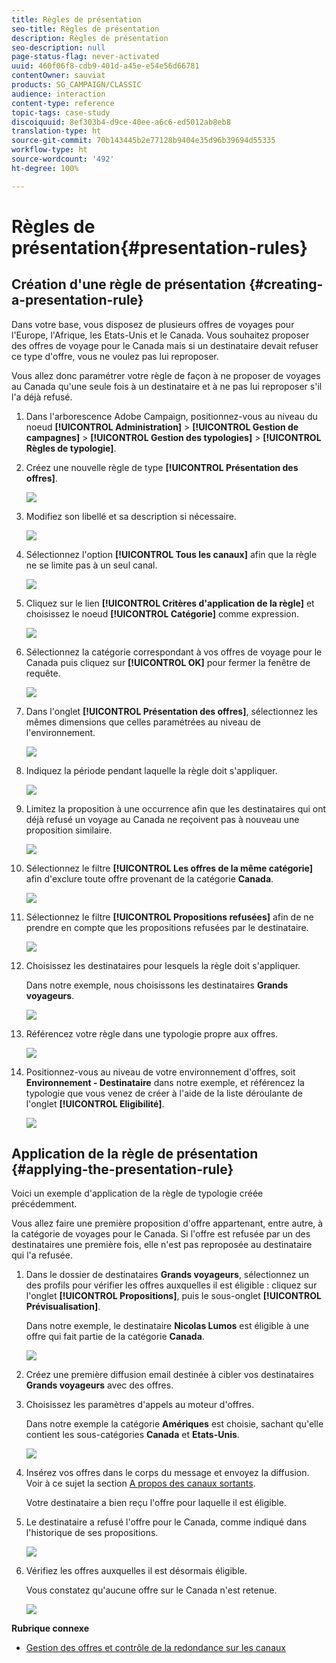 ```yaml
---
title: Règles de présentation
seo-title: Règles de présentation
description: Règles de présentation
seo-description: null
page-status-flag: never-activated
uuid: 460f06f8-cdb9-401d-a45e-e54e56d66781
contentOwner: sauviat
products: SG_CAMPAIGN/CLASSIC
audience: interaction
content-type: reference
topic-tags: case-study
discoiquuid: 8ef303b4-d9ce-40ee-a6c6-ed5012ab8eb8
translation-type: ht
source-git-commit: 70b143445b2e77128b9404e35d96b39694d55335
workflow-type: ht
source-wordcount: '492'
ht-degree: 100%

---
```



# Règles de présentation{#presentation-rules}

## Création d&#39;une règle de présentation {#creating-a-presentation-rule}

Dans votre base, vous disposez de plusieurs offres de voyages pour l&#39;Europe, l&#39;Afrique, les Etats-Unis et le Canada. Vous souhaitez proposer des offres de voyage pour le Canada mais si un destinataire devait refuser ce type d&#39;offre, vous ne voulez pas lui reproposer.

Vous allez donc paramétrer votre règle de façon à ne proposer de voyages au Canada qu&#39;une seule fois à un destinataire et à ne pas lui reproposer s&#39;il l&#39;a déjà refusé.

1. Dans l&#39;arborescence Adobe Campaign, positionnez-vous au niveau du noeud **[!UICONTROL Administration]** > **[!UICONTROL Gestion de campagnes]** > **[!UICONTROL Gestion des typologies]** > **[!UICONTROL Règles de typologie]**.
1. Créez une nouvelle règle de type **[!UICONTROL Présentation des offres]**.

   ![](assets/offer_typology_example_001.png)

1. Modifiez son libellé et sa description si nécessaire.

   ![](assets/offer_typology_example_002.png)

1. Sélectionnez l&#39;option **[!UICONTROL Tous les canaux]** afin que la règle ne se limite pas à un seul canal.

   ![](assets/offer_typology_example_003.png)

1. Cliquez sur le lien **[!UICONTROL Critères d&#39;application de la règle]** et choisissez le noeud **[!UICONTROL Catégorie]** comme expression.

   ![](assets/offer_typology_example_004.png)

1. Sélectionnez la catégorie correspondant à vos offres de voyage pour le Canada puis cliquez sur **[!UICONTROL OK]** pour fermer la fenêtre de requête.

   ![](assets/offer_typology_example_005.png)

1. Dans l&#39;onglet **[!UICONTROL Présentation des offres]**, sélectionnez les mêmes dimensions que celles paramétrées au niveau de l&#39;environnement.

   ![](assets/offer_typology_example_006.png)

1. Indiquez la période pendant laquelle la règle doit s&#39;appliquer.

   ![](assets/offer_typology_example_007.png)

1. Limitez la proposition à une occurrence afin que les destinataires qui ont déjà refusé un voyage au Canada ne reçoivent pas à nouveau une proposition similaire.

   ![](assets/offer_typology_example_008.png)

1. Sélectionnez le filtre **[!UICONTROL Les offres de la même catégorie]** afin d&#39;exclure toute offre provenant de la catégorie **Canada**.

   ![](assets/offer_typology_example_020.png)

1. Sélectionnez le filtre **[!UICONTROL Propositions refusées]** afin de ne prendre en compte que les propositions refusées par le destinataire.

   ![](assets/offer_typology_example_021.png)

1. Choisissez les destinataires pour lesquels la règle doit s&#39;appliquer.

   Dans notre exemple, nous choisissons les destinataires **Grands voyageurs**.

   ![](assets/offer_typology_example_009.png)

1. Référencez votre règle dans une typologie propre aux offres.

   ![](assets/offer_typology_example_013.png)

1. Positionnez-vous au niveau de votre environnement d&#39;offres, soit **Environnement - Destinataire** dans notre exemple, et référencez la typologie que vous venez de créer à l&#39;aide de la liste déroulante de l&#39;onglet **[!UICONTROL Eligibilité]**.

   ![](assets/offer_typology_example_014.png)

## Application de la règle de présentation {#applying-the-presentation-rule}

Voici un exemple d&#39;application de la règle de typologie créée précédemment.

Vous allez faire une première proposition d&#39;offre appartenant, entre autre, à la catégorie de voyages pour le Canada. Si l&#39;offre est refusée par un des destinataires une première fois, elle n&#39;est pas reproposée au destinataire qui l&#39;a refusée.

1. Dans le dossier de destinataires **Grands voyageurs**, sélectionnez un des profils pour vérifier les offres auxquelles il est éligible : cliquez sur l&#39;onglet **[!UICONTROL Propositions]**, puis le sous-onglet **[!UICONTROL Prévisualisation]**.

   Dans notre exemple, le destinataire **Nicolas Lumos** est éligible à une offre qui fait partie de la catégorie **Canada**.

   ![](assets/offer_typology_example_015.png)

1. Créez une première diffusion email destinée à cibler vos destinataires **Grands voyageurs** avec des offres.
1. Choisissez les paramètres d&#39;appels au moteur d&#39;offres.

   Dans notre exemple la catégorie **Amériques** est choisie, sachant qu&#39;elle contient les sous-catégories **Canada** et **Etats-Unis**.

   ![](assets/offer_typology_example_016.png)

1. Insérez vos offres dans le corps du message et envoyez la diffusion. Voir à ce sujet la section [A propos des canaux sortants](../../interaction/using/about-outbound-channels.md).

   Votre destinataire a bien reçu l&#39;offre pour laquelle il est éligible.

1. Le destinataire a refusé l&#39;offre pour le Canada, comme indiqué dans l&#39;historique de ses propositions.

   ![](assets/offer_typology_example_018.png)

1. Vérifiez les offres auxquelles il est désormais éligible.

   Vous constatez qu&#39;aucune offre sur le Canada n&#39;est retenue.

   ![](assets/offer_typology_example_019.png)

**Rubrique connexe**

* [Gestion des offres et contrôle de la redondance sur les canaux](https://helpx.adobe.com/fr/campaign/kb/simplifying-campaign-management-acc.html#Manageoffersandcontrolredundancyacrosschannels)